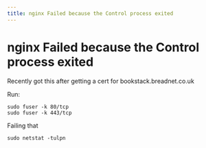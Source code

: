 ```yaml
---
title: nginx Failed because the Control process exited
---
```


# nginx Failed because the Control process exited

Recently got this after getting a cert for bookstack.breadnet.co.uk

Run:

```shell
sudo fuser -k 80/tcp
sudo fuser -k 443/tcp
```

Failing that

```shell
sudo netstat -tulpn
```
